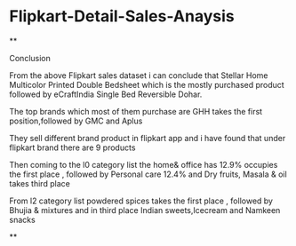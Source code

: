 # Flipkart-Detail-Sales-Anaysis


**

Conclusion

From the above Flipkart sales dataset i can conclude that Stellar Home Multicolor Printed Double Bedsheet which is the mostly purchased product followed by eCraftIndia Single Bed Reversible Dohar.

The top brands which most of them purchase are GHH takes the first position,followed by GMC and Aplus

They sell different brand product in flipkart app and i have found that under flipkart brand there are 9 products

Then coming to the l0 category list the home& office has 12.9% occupies the first place , followed by Personal care 12.4% and Dry fruits, Masala & oil takes third place

From l2 category list powdered spices takes the first place , followed by Bhujia & mixtures and in third place Indian sweets,Icecream and Namkeen snacks



**
